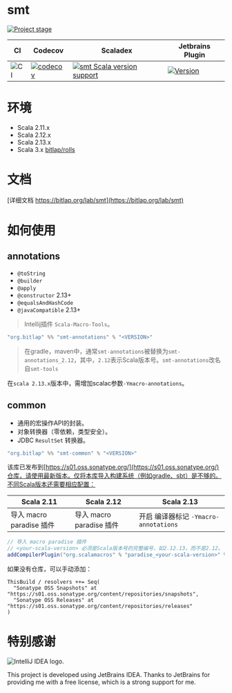 # smt

[![Project stage](https://img.shields.io/badge/Project%20Stage-Deprecated-red.svg)](https://github.com/bitlap/bitlap/wiki/Project-Stages)

| CI              | Codecov                                   | Scaladex                                                      | Jetbrains Plugin                              |
|-----------------|-------------------------------------------|---------------------------------------------------------------|-----------------------------------------------|
| ![CI][Badge-CI] | [![codecov][Badge-Codecov]][Link-Codecov] | [![smt Scala version support][Badge-Scaladex]][Link-Scaladex] | [![Version][Badge-Jetbrains]][Link-Jetbrains] | 


# 环境

- Scala 2.11.x
- Scala 2.12.x
- Scala 2.13.x 
- Scala 3.x [bitlap/rolls](https://github.com/bitlap/rolls)

# 文档

[详细文档 https://bitlap.org/lab/smt](https://bitlap.org/lab/smt)

# 如何使用

## annotations

- `@toString`
- `@builder`
- `@apply`
- `@constructor` 2.13+
- `@equalsAndHashCode`
- `@javaCompatible` 2.13+

> Intellij插件 `Scala-Macro-Tools`。

```scala
"org.bitlap" %% "smt-annotations" % "<VERSION>" 
```

> 在gradle，maven中，通常`smt-annotations`被替换为`smt-annotations_2.12`，其中，`2.12`表示Scala版本号。`smt-annotations`改名自`smt-tools`

在`scala 2.13.x`版本中，需增加scalac参数`-Ymacro-annotations`。

## common

- 通用的宏操作API的封装。
- 对象转换器（零依赖，类型安全）。
- JDBC `ResultSet` 转换器。

```scala
"org.bitlap" %% "smt-common" % "<VERSION>"
```

该库已发布到[https://s01.oss.sonatype.org/](https://s01.oss.sonatype.org/)仓库，请使用最新版本。仅将本库导入构建系统（例如gradle、sbt）是不够的。不同Scala版本还需要相应配置：

| Scala 2.11           | Scala 2.12           | Scala 2.13                     |
|----------------------|----------------------|--------------------------------|
| 导入 macro paradise 插件 | 导入 macro paradise 插件 | 开启 编译器标记 `-Ymacro-annotations` |

```scala
// 导入 macro paradise 插件
// <your-scala-version> 必须是Scala版本号的完整编号，如2.12.13，而不是2.12。
addCompilerPlugin("org.scalamacros" % "paradise_<your-scala-version>" % "<plugin-version>")
```

如果没有仓库，可以手动添加：
```
ThisBuild / resolvers ++= Seq(
  "Sonatype OSS Snapshots" at "https://s01.oss.sonatype.org/content/repositories/snapshots",
  "Sonatype OSS Releases" at "https://s01.oss.sonatype.org/content/repositories/releases"
)
```

# 特别感谢

<img src="https://resources.jetbrains.com/storage/products/company/brand/logos/IntelliJ_IDEA.svg" alt="IntelliJ IDEA logo.">

This project is developed using JetBrains IDEA.
Thanks to JetBrains for providing me with a free license, which is a strong support for me.

[Badge-CI]: https://github.com/bitlap/smt/actions/workflows/ci.yml/badge.svg
[Badge-Scaladex]: https://index.scala-lang.org/bitlap/smt/smt-annotations/latest-by-scala-version.svg?platform=jvm
[Badge-Jetbrains]: https://img.shields.io/jetbrains/plugin/v/17202-scala-macro-tools
[Badge-Codecov]: https://codecov.io/gh/bitlap/smt/branch/master/graph/badge.svg?token=IA596YRTOT

[Link-Jetbrains]: https://plugins.jetbrains.com/plugin/17202-scala-macro-tools
[Link-Codecov]: https://codecov.io/gh/bitlap/smt
[Link-Scaladex]: https://index.scala-lang.org/bitlap/smt/smt-annotations
